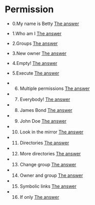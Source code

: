 # Permission

* 0.My name is Betty
[The answer](https://github.com/FrensiM/holbertonschool-shell/blob/main/permissions/0-iam_betty)

* 1.Who am I
[The answer](https://github.com/FrensiM/holbertonschool-shell/blob/main/permissions/1-who_am_i)

* 2.Groups
[The answer](https://github.com/FrensiM/holbertonschool-shell/blob/main/permissions/2-groups)

* 3.New owner
[The answer](https://github.com/FrensiM/holbertonschool-shell/blob/main/permissions/3-new_owner)

* 4.Empty!
[The answer](https://github.com/FrensiM/holbertonschool-shell/blob/main/permissions/4-empty)

* 5.Execute
[The answer](https://github.com/FrensiM/holbertonschool-shell/blob/main/permissions/5-execute)

* 6. Multiple permissions
[The answer](https://github.com/FrensiM/holbertonschool-shell/blob/main/permissions/6-multiple_permissions)

* 7. Everybody!
[The answer](https://github.com/FrensiM/holbertonschool-shell/blob/main/permissions/7-everybody)

* 8. James Bond
[The answer](https://github.com/FrensiM/holbertonschool-shell/blob/main/permissions/8-James_Bond)

* 9. John Doe
[The answer](https://github.com/FrensiM/holbertonschool-shell/blob/main/permissions/9-John_Doe)

* 10. Look in the mirror
[The answer](https://github.com/FrensiM/holbertonschool-shell/blob/main/permissions/10-mirror_permissions)

* 11. Directories
[The answer](https://github.com/FrensiM/holbertonschool-shell/blob/main/permissions/11-directories_permissions)

* 12. More directories
[The answer](https://github.com/FrensiM/holbertonschool-shell/blob/main/permissions/12-directory_permissions)

* 13. Change group
[The answer](https://github.com/FrensiM/holbertonschool-shell/blob/main/permissions/13-change_group)

* 14. Owner and group
[The answer](https://github.com/FrensiM/holbertonschool-shell/blob/main/permissions/14-change_owner_and_group)

* 15. Symbolic links
[The answer](https://github.com/FrensiM/holbertonschool-shell/blob/main/permissions/15-symbolic_link_permissions)

* 16. If only
[The answer](https://github.com/FrensiM/holbertonschool-shell/blob/main/permissions/16-if_only)

